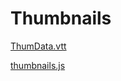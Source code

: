 # Thumbnails 

[ThumData.vtt](//raw.githubusercontent.com/indianstau/Brightcove/master/Plugin/thumbnails/ThumData.vtt)   


[thumbnails.js](//raw.githubusercontent.com/indianstau/Brightcove/master/Plugin/thumbnails/thumbnails.js)  



